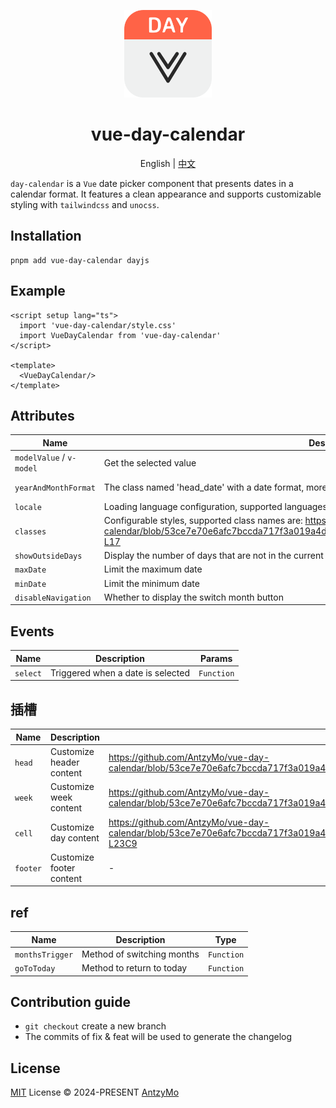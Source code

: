 <p align=center>
<a href="https://github.com/AntzyMo/vue-day-calendar"><img src="../../assets/logo.svg" width="140"/></a>
</p>

<h1 align="center">
vue-day-calendar
</h1>

<p align="center">
English | <a href="../../README-CN.md">中文</a>
</p>

`day-calendar` is a `Vue` date picker component that presents dates in a calendar format. It features a clean appearance and supports customizable styling with `tailwindcss` and `unocss`.

## Installation
```shell
pnpm add vue-day-calendar dayjs
```

## Example
```vue
<script setup lang="ts">
  import 'vue-day-calendar/style.css'
  import VueDayCalendar from 'vue-day-calendar'
</script>

<template>
  <VueDayCalendar/>
</template>
```
## Attributes
| Name | Description | Type | Default
| ----- | ---- | ----| --- |
| `modelValue` / `v-model` | Get the selected value | `string` | - |
| `yearAndMonthFormat` | The class named 'head_date' with a date format, more formats at: https://day.js.org/docs/en/display/format | `string` | `MMMM YYYY` |
| `locale` | Loading language configuration, supported languages: https://github.com/iamkun/dayjs/tree/dev/src/locale | `ILocale` | `en` |
| `classes` | Configurable styles, supported class names are: https://github.com/AntzyMo/vue-day-calendar/blob/53ce7e70e6afc7bccda717f3a019a4dbbed5ec6b/packages/vueDayCalendar/src/types.ts#L3-L17 | `Partial<classesTypes>` | - |
| `showOutsideDays` | Display the number of days that are not in the current month | `boolean` | `false` |
| `maxDate` | Limit the maximum date | `Date` / `Dayjs` | - |
| `minDate` | Limit the minimum date | `Date` / `Dayjs` | - |
| `disableNavigation` | Whether to display the switch month button | `boolean` | - |

## Events
| Name | Description | Params
| ----- | ---- | ----|
| `select` | Triggered when a date is selected | `Function` |

## 插槽
| Name | Description | Params 
| ----- | ---- | ----|  
| `head` | Customize header content | https://github.com/AntzyMo/vue-day-calendar/blob/53ce7e70e6afc7bccda717f3a019a4dbbed5ec6b/packages/vueDayCalendar/src/vueDayCalendar.vue#L21 | 
| `week` | Customize week content | https://github.com/AntzyMo/vue-day-calendar/blob/53ce7e70e6afc7bccda717f3a019a4dbbed5ec6b/packages/vueDayCalendar/src/vueDayCalendar.vue#L22 | 
| `cell` | Customize day content | https://github.com/AntzyMo/vue-day-calendar/blob/53ce7e70e6afc7bccda717f3a019a4dbbed5ec6b/packages/vueDayCalendar/src/vueDayCalendar.vue#L23C5-L23C9 | 
| `footer` | Customize footer content | - | 

## ref
| Name | Description | Type 
| ----- | ---- | ----|  
| `monthsTrigger` | Method of switching months | `Function` | 
| `goToToday` | Method to return to today | `Function` | 

## Contribution guide
- `git checkout` create a new branch
- The commits of fix & feat will be used to generate the changelog
  
## License
[MIT](./LICENSE) License &copy; 2024-PRESENT [AntzyMo](https://github.com/AntzyMo)



